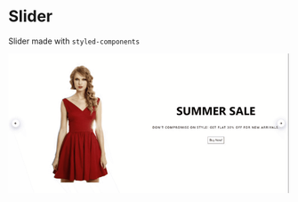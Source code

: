 # Slider

Slider made with `styled-components`

<img src="./slider.gif" alt="preview" width="auto" height="auto">